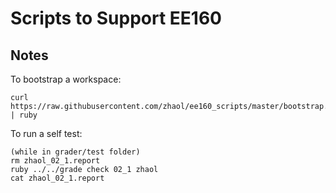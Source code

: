 # Scripts to Support EE160

## Notes
To bootstrap a workspace:

    curl https://raw.githubusercontent.com/zhaol/ee160_scripts/master/bootstrap.rb | ruby
    
To run a self test:

    (while in grader/test folder)
    rm zhaol_02_1.report
    ruby ../../grade check 02_1 zhaol
    cat zhaol_02_1.report